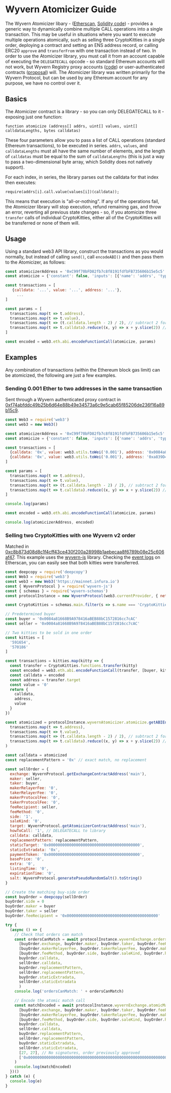 <!-- TITLE: Atomicizer Guide -->
<!-- SUBTITLE: How to use the Wyvern Atomicizer library contract to combine multiple operations into a single transaction -->

# Wyvern Atomicizer Guide

The Wyvern Atomicizer libary - ([Etherscan](https://etherscan.io/address/wyvernatomicizer.eth), [Solidity code](https://github.com/ProjectWyvern/wyvern-ethereum/blob/master/contracts/WyvernAtomicizer.sol)) - provides a generic way to dynamically combine multiple CALL operations into a single transaction. This may be useful in situations where you want to execute multiple operations atomically, such as selling three CryptoKitties in a single order, deploying a contract and setting an ENS address record, or calling ERC20 `approve` and `transferFrom` with one transaction instead of two. In order to use the Atomicizer library, you must call it from an account capable of executing the `DELEGATECALL` opcode - so standard Ethereum accounts will not work, but Wyvern Registry proxy accounts ([code](https://github.com/ProjectWyvern/wyvern-ethereum/blob/master/contracts/registry/AuthenticatedProxy.sol)) or user-authenticated contracts ([proposal](https://ethereum-magicians.org/t/erc-1077-and-erc-1078-the-magic-of-executable-signed-messages-to-login-and-do-actions/351/9?u=cwgoes)) will. The Atomicizer library was written primarily for the Wyvern Protocol, but can be used by any Ethereum account for any purpose, we have no control over it.

## Basics

The Atomicizer contract is a library - so you can only DELEGATECALL to it - exposing just one function:

```solidity
function atomicize (address[] addrs, uint[] values, uint[] calldataLengths, bytes calldatas)
```

These four parameters allow you to pass a list of CALL operations (standard Ethereum transactions), to be executed in series. `addrs`, `values`, and `calldataLengths` must all have the same number of elements, and the length of `calldatas` must be equal to the sum of `calldataLengths` (this is just a way to pass a two-dimensional byte array, which Solidity does not natively support).

For each index, in series, the library parses out the calldata for that index then executes:

```solidity
require(addrs[i].call.value(values[i])(calldata));
```

This means that execution is "all-or-nothing". If any of the operations fail, the Atomicizer library will stop execution, refund remaining gas, and throw an error, reverting all previous state changes - so, if you atomicize three `transfer` calls of individual CryptoKitties, either all of the CryptoKitties will be transferred or none of them will.

## Usage

Using a standard web3 API library, construct the transactions as you would normally, but instead of calling `send()`, call `encodeABI()` and then pass them to the Atomicizer, as follows:

```javascript
const atomicizerAddress = '0xC99f70bFD82fb7c8f8191fdfbFB735606b15e5c5' // wyvernatomicizer.eth
const atomicize = {'constant': false, 'inputs': [{'name': 'addrs', 'type': 'address[]'}, {'name': 'values', 'type': 'uint256[]'}, {'name': 'calldataLengths', 'type': 'uint256[]'}, {'name': 'calldatas', 'type': 'bytes'}], 'name': 'atomicize', 'outputs': [], 'payable': false, 'stateMutability': 'nonpayable', 'type': 'function'}

const transactions = [
   {calldata: '...', value: '...', address: '...'},
	 ...
]

const params = [
  transactions.map(t => t.address),
  transactions.map(t => t.value),
  transactions.map(t => (t.calldata.length - 2) / 2), // subtract 2 for '0x', divide by 2 for hex
  transactions.map(t => t.calldata).reduce((x, y) => x + y.slice(2)) // cut off the '0x'
]

const encoded = web3.eth.abi.encodeFunctionCall(atomicize, params)
```

## Examples

Any combination of transactions (within the Ethereum block gas limit) can be atomicized, the following are just a few examples.

### Sending 0.001 Ether to two addresses in the same transaction

Sent through a Wyvern authenticated proxy contract in [0xf74abfddc49b25b6d64e88b49e34573a6c9e5cab65f85206de236f16a89b15c9](https://etherscan.io/tx/0xf74abfddc49b25b6d64e88b49e34573a6c9e5cab65f85206de236f16a89b15c9).

```javascript
const Web3 = require('web3')
const web3 = new Web3()

const atomicizerAddress = '0xC99f70bFD82fb7c8f8191fdfbFB735606b15e5c5' // wyvernatomicizer.eth
const atomicize = {'constant': false, 'inputs': [{'name': 'addrs', 'type': 'address[]'}, {'name': 'values', 'type': 'uint256[]'}, {'name': 'calldataLengths', 'type': 'uint256[]'}, {'name': 'calldatas', 'type': 'bytes'}], 'name': 'atomicize', 'outputs': [], 'payable': false, 'stateMutability': 'nonpayable', 'type': 'function'}

const transactions = [
  {calldata: '0x', value: web3.utils.toWei('0.001'), address: '0x0084a81668b9a978416abeb88bc1572816cc7cac'}, // send 0.001 Ether to 0x0084a81668b9a978416abeb88bc1572816cc7cac
  {calldata: '0x', value: web3.utils.toWei('0.001'), address: '0xa839D4b5A36265795EbA6894651a8aF3d0aE2e68'}  // send 0.001 Ether to 0xa839D4b5A36265795EbA6894651a8aF3d0aE2e68
]

const params = [
  transactions.map(t => t.address),
  transactions.map(t => t.value),
  transactions.map(t => (t.calldata.length - 2) / 2), // subtract 2 for '0x', divide by 2 for hex
  transactions.map(t => t.calldata).reduce((x, y) => x + y.slice(2)) // cut off the '0x'
]

console.log(params)

const encoded = web3.eth.abi.encodeFunctionCall(atomicize, params)

console.log(atomicizerAddress, encoded)
```

### Selling two CryptoKitties with one Wyvern v2 order

Matched in [0xc8b873d08d8c1f4cff43ce430f200a28998b1aebecaa8f6789b08e25c606af47](https://etherscan.io/tx/0xc8b873d08d8c1f4cff43ce430f200a28998b1aebecaa8f6789b08e25c606af47). This example uses the [wyvern-js](https://github.com/ProjectWyvern/wyvern-js) library. Checking the [event logs](https://etherscan.io/tx/0xc8b873d08d8c1f4cff43ce430f200a28998b1aebecaa8f6789b08e25c606af47#eventlog) on Etherscan, you can easily see that both kitties were transferred.

```javascript
const deepcopy = require('deepcopy')
const Web3 = require('web3')
const web3 = new Web3('https://mainnet.infura.io')
const { WyvernProtocol } = require('wyvern-js')
const { schemas } = require('wyvern-schemas')
const protocolInstance = new WyvernProtocol(web3.currentProvider, { network: 'main' })

const CryptoKitties = schemas.main.filter(s => s.name === 'CryptoKitties')[0]

// Predetermined buyer
const buyer = '0x0084a81668B9A978416aBEB88bC1572816cc7cAC'
const seller = '0x0084a81668B9A978416aBEB88bC1572816cc7cAC'

// Two kitties to be sold in one order
const kitties = [
  '591654',
  '570186'
]

const transactions = kitties.map(kitty => {
  const transfer = CryptoKitties.functions.transfer(kitty)
  const encoded = web3.eth.abi.encodeFunctionCall(transfer, [buyer, kitty])
  const calldata = encoded
  const address = transfer.target
  const value = '0'
  return {
    calldata,
    address,
    value
  }
})

const atomicized = protocolInstance.wyvernAtomicizer.atomicize.getABIEncodedTransactionData(
  transactions.map(t => t.address),
  transactions.map(t => t.value),
  transactions.map(t => (t.calldata.length - 2) / 2), // subtract 2 for '0x', divide by 2 for hex
  transactions.map(t => t.calldata).reduce((x, y) => x + y.slice(2)) // cut off the '0x'
)

const calldata = atomicized
const replacementPattern = '0x' // exact match, no replacement

const sellOrder = {
  exchange: WyvernProtocol.getExchangeContractAddress('main'),
  maker: seller,
  taker: buyer,
  makerRelayerFee: '0',
  takerRelayerFee: '0',
  makerProtocolFee: '0',
  takerProtocolFee: '0',
  feeRecipient: seller,
  feeMethod: '0',
  side: '1',
  saleKind: '0',
  target: WyvernProtocol.getAtomicizerContractAddress('main'),
  howToCall: '1', // DELEGATECALL to library
  calldata: calldata,
  replacementPattern: replacementPattern,
  staticTarget: '0x0000000000000000000000000000000000000000',
  staticExtradata: '0x',
  paymentToken: '0x0000000000000000000000000000000000000000',
  basePrice: '0',
  extra: '0',
  listingTime: '0',
  expirationTime: '0',
  salt: WyvernProtocol.generatePseudoRandomSalt().toString()
}

// Create the matching buy-side order
const buyOrder = deepcopy(sellOrder)
buyOrder.side = 0
buyOrder.maker = buyer
buyOrder.taker = seller
buyOrder.feeRecipient = '0x0000000000000000000000000000000000000000'

try {
  (async () => {
    // Check that orders can match
    const ordersCanMatch = await protocolInstance.wyvernExchange.ordersCanMatch_.callAsync(
      [buyOrder.exchange, buyOrder.maker, buyOrder.taker, buyOrder.feeRecipient, buyOrder.target, buyOrder.staticTarget, buyOrder.paymentToken, sellOrder.exchange, sellOrder.maker, sellOrder.taker, sellOrder.feeRecipient, sellOrder.target, sellOrder.staticTarget, sellOrder.paymentToken],
      [buyOrder.makerRelayerFee, buyOrder.takerRelayerFee, buyOrder.makerProtocolFee, buyOrder.takerProtocolFee, buyOrder.basePrice, buyOrder.extra, buyOrder.listingTime, buyOrder.expirationTime, buyOrder.salt, sellOrder.makerRelayerFee, sellOrder.takerRelayerFee, sellOrder.makerProtocolFee, sellOrder.takerProtocolFee, sellOrder.basePrice, sellOrder.extra, sellOrder.listingTime, sellOrder.expirationTime, sellOrder.salt],
      [buyOrder.feeMethod, buyOrder.side, buyOrder.saleKind, buyOrder.howToCall, sellOrder.feeMethod, sellOrder.side, sellOrder.saleKind, sellOrder.howToCall],
      buyOrder.calldata,
      sellOrder.calldata,
      buyOrder.replacementPattern,
      sellOrder.replacementPattern,
      buyOrder.staticExtradata,
      sellOrder.staticExtradata
      )
    console.log('ordersCanMatch: ' + ordersCanMatch)

    // Encode the atomic match call
    const matchEncoded = await protocolInstance.wyvernExchange.atomicMatch_.getABIEncodedTransactionData(
      [buyOrder.exchange, buyOrder.maker, buyOrder.taker, buyOrder.feeRecipient, buyOrder.target, buyOrder.staticTarget, buyOrder.paymentToken, sellOrder.exchange, sellOrder.maker, sellOrder.taker, sellOrder.feeRecipient, sellOrder.target, sellOrder.staticTarget, sellOrder.paymentToken],
      [buyOrder.makerRelayerFee, buyOrder.takerRelayerFee, buyOrder.makerProtocolFee, buyOrder.takerProtocolFee, buyOrder.basePrice, buyOrder.extra, buyOrder.listingTime, buyOrder.expirationTime, buyOrder.salt, sellOrder.makerRelayerFee, sellOrder.takerRelayerFee, sellOrder.makerProtocolFee, sellOrder.takerProtocolFee, sellOrder.basePrice, sellOrder.extra, sellOrder.listingTime, sellOrder.expirationTime, sellOrder.salt],
      [buyOrder.feeMethod, buyOrder.side, buyOrder.saleKind, buyOrder.howToCall, sellOrder.feeMethod, sellOrder.side, sellOrder.saleKind, sellOrder.howToCall],
      buyOrder.calldata,
      sellOrder.calldata,
      buyOrder.replacementPattern,
      sellOrder.replacementPattern,
      buyOrder.staticExtradata,
      sellOrder.staticExtradata,
      [27, 27], // No signatures, order previously approved
      ['0x0000000000000000000000000000000000000000000000000000000000000000', '0x0000000000000000000000000000000000000000000000000000000000000000', '0x0000000000000000000000000000000000000000000000000000000000000000', '0x0000000000000000000000000000000000000000000000000000000000000000', '0x0000000000000000000000000000000000000000000000000000000000000000']
    )
    console.log(matchEncoded)
  })()
} catch (e) {
  console.log(e)
}
```